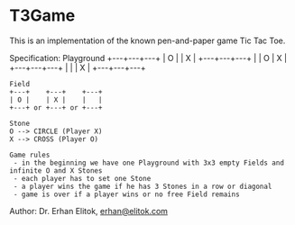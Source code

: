 # T3Game
This is an implementation of the known pen-and-paper game Tic Tac Toe.

Specification:
    Playground
    +---+---+---+
    | O |   | X |
    +---+---+---+
    |   | O | X |
    +---+---+---+
    |   |   | X |
    +---+---+---+
    
    Field
    +---+    +---+    +---+
    | O |    | X |    |   |
    +---+ or +---+ or +---+
    
    Stone
    O --> CIRCLE (Player X)
    X --> CROSS (Player O)
    
    Game rules
     - in the beginning we have one Playground with 3x3 empty Fields and infinite O and X Stones
     - each player has to set one Stone
     - a player wins the game if he has 3 Stones in a row or diagonal
     - game is over if a player wins or no free Field remains 


Author: Dr. Erhan Elitok, erhan@elitok.com
